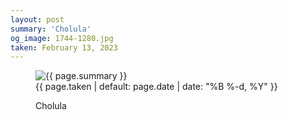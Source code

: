 ```yaml
---
layout: post
summary: 'Cholula'
og_image: 1744-1280.jpg
taken: February 13, 2023
---
```


<figure class="post">
 <img alt="{{ page.summary }}" sizes="(min-width: 700px) 50vw, calc(100vw - 2rem)" src="{{ site.assets_url }}/1744-640.jpg" srcset="{{ site.assets_url }}/1744-320.jpg 320w, {{ site.assets_url }}/1744-640.jpg 640w, {{ site.assets_url }}/1744-960.jpg 960w, {{ site.assets_url }}/1744-1280.jpg 1280w"/>
 <figcaption>
  <time>
   {{ page.taken | default: page.date | date: "%B %-d, %Y" }}
  </time>
  <p>
   Cholula
  </p>
 </figcaption>
</figure>
